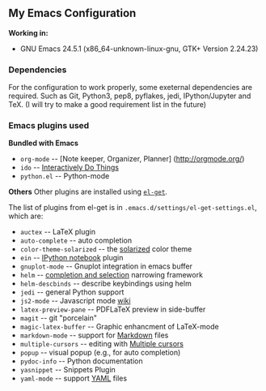 ##  My Emacs Configuration

**Working in:**
* GNU Emacs 24.5.1 (x86_64-unknown-linux-gnu, GTK+ Version 2.24.23)


### Dependencies

For the configuration to work properly, some exeternal dependencies are required. Such as Git, Python3, pep8, pyflakes, jedi, IPython/Jupyter and TeX. (I will try to make a good requirement list in the future)


### Emacs plugins used

**Bundled with Emacs**
* `org-mode` -- [Note keeper, Organizer, Planner] (http://orgmode.org/)
* `ido` -- [Interactively Do Things](http://www.emacswiki.org/emacs/InteractivelyDoThings)
* `python.el` -- Python-mode

**Others**
Other plugins are installed using
[`el-get`](https://github.com/dimitri/el-get).

The list of plugins from el-get is in `.emacs.d/settings/el-get-settings.el`, which are:

* `auctex` -- LaTeX plugin
* `auto-complete` -- auto completion
* `color-theme-solarized` -- the [solarized](http://ethanschoonover.com/solarized) color theme
* `ein` -- [IPython notebook](http://ipython.org/notebook) plugin
* `gnuplot-mode` -- Gnuplot integration in emacs buffer
* `helm` -- [completion and selection](https://github.com/emacs-helm/helm) narrowing framework
* `helm-descbinds` -- describe keybindings using helm
* `jedi` -- general Python support
* `js2-mode` -- Javascript mode [wiki](http://www.emacswiki.org/emacs/Js2Mode)
* `latex-preview-pane` -- PDFLaTeX preview in side-buffer 
* `magit` -- git "porcelain"
* `magic-latex-buffer` -- Graphic enhancment of LaTeX-mode
* `markdown-mode` -- support for [Markdown](http://daringfireball.net/projects/markdown/) files
* `multiple-cursors` -- editing with [Multiple cursors](https://github.com/magnars/multiple-cursors.el)
* `popup` -- visual popup (e.g., for auto completion)
* `pydoc-info` -- Python documentation
* `yasnippet` -- Snippets Plugin
* `yaml-mode` -- support [YAML](https://github.com/yoshiki/yaml-mode) files
